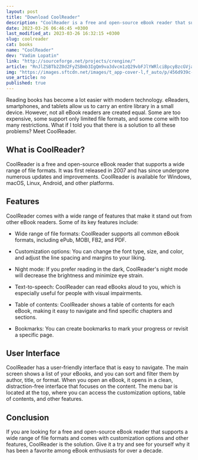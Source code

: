 ```yaml
---
layout: post
title: "Download CoolReader"
description: "CoolReader is a free and open-source eBook reader that supports a wide range of file formats. Discover its features in this article."
date: 2023-03-26 06:46:45 +0300
last_modified_at: 2023-03-26 16:32:15 +0300
slug: coolreader
cat: books
name: "CoolReader"
dev: "Vadim Lopatin"
link: "http://sourceforge.net/projects/crengine/"
article: "RnJlZSBTb2Z0d2FyZSBmb3IgQm9va3dvcm1zQ29vbFJlYWRlciBpcyBzcGVjaWFsIHNvZnR3YXJlIHRoYXQgcHJvdmlkZXMgdXNlcnMgd2l0aCBhbiBlYXN5IHdheSB0byByZWFkIHRob3VzYW5kcyBvZiBkaWZmZXJlbnQgdHlwZXMgb2YgZUJvb2tzLiBXaGlsZSB0aGUgc29mdHdhcmUgd29ya3MgdmVyeSBzbW9vdGhseSwgdXNlcnMgYXJlIGxpa2VseSB0byBmaW5kIHRoYXQgbWFueSBvZiB0aGUgYWR2YW5jZWQgZmVhdHVyZXMgdGhhdCBhcmUgcHJlc2VudCB3aXRoIG90aGVyIGVCb29rIHJlYWRlcnMgb2YgdGhpcyB0eXBlIGFyZSBtaXNzaW5nLCBzdWNoIGFzIHRoZSBhYmlsaXR5IHRvIGludGVudCB0ZXh0IGFuZCBzaG93IEpwZyBpbWFnZXMu"
img: "https://images.sftcdn.net/images/t_app-cover-l,f_auto/p/456d939c-99eb-11e6-84c5-00163ed833e7/2246074879/coolreader-screenshot.png"
use_article: no
published: true
---
```



Reading books has become a lot easier with modern technology. eReaders, smartphones, and tablets allow us to carry an entire library in a small device. However, not all eBook readers are created equal. Some are too expensive, some support only limited file formats, and some come with too many restrictions. What if I told you that there is a solution to all these problems? Meet CoolReader.

## What is CoolReader?

CoolReader is a free and open-source eBook reader that supports a wide range of file formats. It was first released in 2007 and has since undergone numerous updates and improvements. CoolReader is available for Windows, macOS, Linux, Android, and other platforms.

## Features

CoolReader comes with a wide range of features that make it stand out from other eBook readers. Some of its key features include:

- Wide range of file formats: CoolReader supports all common eBook formats, including ePub, MOBI, FB2, and PDF.

- Customization options: You can change the font type, size, and color, and adjust the line spacing and margins to your liking.

- Night mode: If you prefer reading in the dark, CoolReader's night mode will decrease the brightness and minimize eye strain.

- Text-to-speech: CoolReader can read eBooks aloud to you, which is especially useful for people with visual impairments.

- Table of contents: CoolReader shows a table of contents for each eBook, making it easy to navigate and find specific chapters and sections.

- Bookmarks: You can create bookmarks to mark your progress or revisit a specific page.

## User Interface

CoolReader has a user-friendly interface that is easy to navigate. The main screen shows a list of your eBooks, and you can sort and filter them by author, title, or format. When you open an eBook, it opens in a clean, distraction-free interface that focuses on the content. The menu bar is located at the top, where you can access the customization options, table of contents, and other features.

## Conclusion

If you are looking for a free and open-source eBook reader that supports a wide range of file formats and comes with customization options and other features, CoolReader is the solution. Give it a try and see for yourself why it has been a favorite among eBook enthusiasts for over a decade.